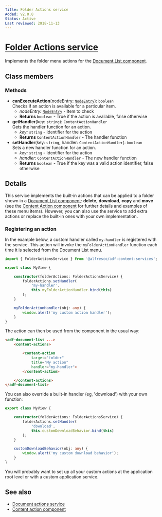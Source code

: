 ```yaml
---
Title: Folder Actions service
Added: v2.0.0
Status: Active
Last reviewed: 2018-11-13
---
```


# [Folder Actions service](../../../lib/content-services/document-list/services/folder-actions.service.ts "Defined in folder-actions.service.ts")

Implements the folder menu actions for the [Document List component](../components/document-list.component.md).

## Class members

### Methods

-   **canExecuteAction**(nodeEntry: [`NodeEntry`](https://github.com/Alfresco/alfresco-js-api/blob/master/src/alfresco-core-rest-api/docs/NodeEntry.md)): `boolean`<br/>
    Checks if an action is available for a particular item.
    -   _nodeEntry:_ [`NodeEntry`](https://github.com/Alfresco/alfresco-js-api/blob/master/src/alfresco-core-rest-api/docs/NodeEntry.md)  - Item to check
    -   **Returns** `boolean` - True if the action is available, false otherwise
-   **getHandler**(key: `string`): `ContentActionHandler`<br/>
    Gets the handler function for an action.
    -   _key:_ `string`  - Identifier for the action
    -   **Returns** `ContentActionHandler` - The handler function
-   **setHandler**(key: `string`, handler: `ContentActionHandler`): `boolean`<br/>
    Sets a new handler function for an action.
    -   _key:_ `string`  - Identifier for the action
    -   _handler:_ `ContentActionHandler`  - The new handler function
    -   **Returns** `boolean` - True if the key was a valid action identifier, false otherwise

## Details

This service implements the built-in actions that can be applied to a folder
shown in a [Document List component](../components/document-list.component.md): **delete**,
**download**, **copy** and **move** (see the
[Content Action component](../components/content-action.component.md) for further details and examples
of these menu items). However, you can also use the service to add extra actions or
replace the built-in ones with your own implementation.

### Registering an action

In the example below, a custom handler called `my-handler` is registered with the service.
This action will invoke the `myFolderActionHandler` function each time it is selected
from the Document List menu.

```ts
import { FolderActionsService } from '@alfresco/adf-content-services';

export class MyView {

    constructor(folderActions: FolderActionsService) {
        folderActions.setHandler(
            'my-handler',
            this.myFolderActionHandler.bind(this)
        );
    }

    myFolderActionHandler(obj: any) {
        window.alert('my custom action handler');
    }
}
```

The action can then be used from the component in the usual way:

```html
<adf-document-list ...>
    <content-actions>

        <content-action
            target="folder"
            title="My action"
            handler="my-handler">
        </content-action>

    </content-actions>
</adf-document-list>
```

You can also override a built-in handler (eg, 'download') with your own function:

```ts
export class MyView {

    constructor(folderActions: FolderActionsService) {
        folderActions.setHandler(
            'download',
            this.customDownloadBehavior.bind(this)
        );
    }

    customDownloadBehavior(obj: any) {
        window.alert('my custom download behavior');
    }
}
```

You will probably want to set up all your custom actions at the application root level or
with a custom application service.

## See also

-   [Document actions service](document-actions.service.md)
-   [Content action component](../components/content-action.component.md)
